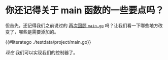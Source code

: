 # 你还记得关于 main 函数的一些要点吗？

但首先，还记得我们之前说过的 [再次回顾 `main.go`](/cronjob-tutorial/empty-main.md) 吗？让我们看一下哪些地方改变了，哪些是需要添加的。

{{#literatego ./testdata/project/main.go}}

*现在* 我们可以实现我们的控制器了。
